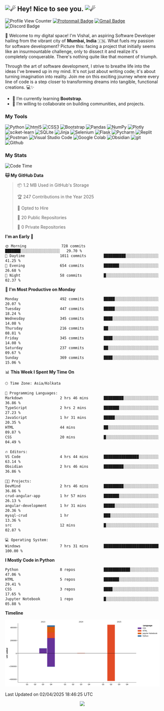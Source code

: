 <h2><picture>
  <source srcset="https://fonts.gstatic.com/s/e/notoemoji/latest/2604_fe0f/512.webp" type="image/webp"/>
  <img src="https://fonts.gstatic.com/s/e/notoemoji/latest/2604_fe0f/512.gif" alt="☄" width="32" height="32" />
</picture>Hey! Nice to see you.<picture>
  <source srcset="https://fonts.gstatic.com/s/e/notoemoji/latest/2604_fe0f/512.webp" type="image/webp" />
  <img src="https://fonts.gstatic.com/s/e/notoemoji/latest/2604_fe0f/512.gif" alt="☄" width="32" height="32" />
</picture></h2>

![Profile View Counter](https://komarev.com/ghpvc/?username=granduekoe&style=flat-square&color=blueviolet)
[![Protonmail Badge](https://img.shields.io/badge/-mailme.Vishal@proton.me-8a90c7?style=flat-square&logo=Protonmail&logoColor=#505264&link=mailto:mailme.Vishal@proton.me)](mailto:mailme.Vishal@proton.me)
[![Gmail Badge](https://img.shields.io/badge/-connect.VishalNow@gmail.com-dadada?style=flat-square&logo=Gmail&logoColor=#d44638&link=mailto:connect.VishalNow@gmail.com)](mailto:connect.VishalNow@gmail.com)
![Discord Badge](https://dcbadge.limes.pink/api/shield/1157897812491649074?style=flat-square&theme=discord-inverted)

<p>
🚀 Welcome to my digital space! I'm Vishal, an aspiring Software Developer hailing from the vibrant city of <b>Mumbai, India</b> 🇮🇳. What fuels my passion for software development? Picture this: facing a project that initially seems like an insurmountable challenge, only to dissect it and realize it's completely conquerable. There's nothing quite like that moment of triumph.

Through the art of software development, I strive to breathe life into the ideas I've brewed up in my mind. It's not just about writing code; it's about turning imagination into reality. Join me on this exciting journey where every line of code is a step closer to transforming dreams into tangible, functional creations. 💻✨
</p>

- 🌱 I’m currently learning **Bootstrap**.
- 👯 I’m willing to collaborate on building communities, and projects.

### My Tools

<p>
  <img alt="Python" src="https://img.shields.io/badge/-Python-ffde57?style=flat-square&logo=python&logoColor=#4584b6" />
  <img alt="html5" src="https://img.shields.io/badge/-HTML5-e34f26?style=flat-square&logo=html5&logoColor=white" />
  <img alt="CSS3" src="https://img.shields.io/badge/-CSS3-264de4?style=flat-square&logo=css3&logoColor=white" />
  <img alt="Bootstrap" src="https://img.shields.io/badge/-Bootstrap-59287a?style=flat-square&logo=bootstrap&logoColor=white" />
  <img alt="Pandas" src="https://img.shields.io/badge/-Pandas-4848b6?style=flat-square&logo=pandas&logoColor=white" />
  <img alt="NumPy" src="https://img.shields.io/badge/-NumPy-7099f7?style=flat-square&logo=numpy&logoColor=4848b6" />
  <img alt="Plotly" src="https://img.shields.io/badge/-Plotly-000000?style=flat-square&logo=plotly&logoColor=white" />
  <img alt="sciket-learn" src="https://img.shields.io/badge/-scikit%20learn-EC471A?style=flat-square&logo=scikit-learn&logoColor=1E81FB" />
  <img alt="SQLite" src="https://img.shields.io/badge/-SQLite-7099f7?style=flat-square&logo=sqlite&logoColor=white" />
  <img alt="Jinja" src="https://img.shields.io/badge/-Jinja-3D0C11?style=flat-square&logo=jinja&logoColor=white" />
  <img alt="Selenium" src="https://img.shields.io/badge/Selenium-16FF00?style=flat-square&logo=selenium&logoColor=white" />
  <img alt="Flask" src="https://img.shields.io/badge/-Flask-08abaa?style=flat-square&logo=flask&logoColor=white" />
  <img alt="Pycharm" src="https://img.shields.io/badge/-Pycharm-ffe873?style=flat-square&logo=pycharm&logoColor=black" />
  <img alt="Replit" src="https://img.shields.io/badge/-Replit-CD5C08?style=flat-square&logo=replit&logoColor=white" />
  <img alt="Postman" src="https://img.shields.io/badge/-Postman-fb7505?style=flat-square&logo=postman&logoColor=white" />
  <img alt="Visual Studio Code" src="https://img.shields.io/badge/-Visual%20Studio%20Code-0078d7?style=flat-square&logo=visualstudiocode&logoColor=white" />
  <img alt="Google Colab" src="https://img.shields.io/badge/Google%20Colab-ed750a?style=flat-square&logo=googlecolab&logoColor=white" />
  <img alt="Obsidian" src="https://img.shields.io/badge/Obsidian-7E1DFB?style=flat-square&logo=obsidian&logoColor=white" />
  <img alt="git" src="https://img.shields.io/badge/-Git-f34f29?style=flat-square&logo=git&logoColor=white" />
  <img alt="Github" src="https://img.shields.io/badge/-Github-14232c?style=flat-square&logo=github&logoColor=white" />
</p>

### My Stats

<!--START_SECTION:waka-->
![Code Time](http://img.shields.io/badge/Code%20Time-349%20hrs%2012%20mins-blue)

**🐱 My GitHub Data** 

> 📦 1.2 MB Used in GitHub's Storage 
 > 
> 🏆 247 Contributions in the Year 2025
 > 
> 💼 Opted to Hire
 > 
> 📜 20 Public Repositories 
 > 
> 🔑 0 Private Repositories 
 > 
**I'm an Early 🐤** 

```text
🌞 Morning                728 commits         ███████░░░░░░░░░░░░░░░░░░   29.70 % 
🌆 Daytime                1011 commits        ██████████░░░░░░░░░░░░░░░   41.25 % 
🌃 Evening                654 commits         ███████░░░░░░░░░░░░░░░░░░   26.68 % 
🌙 Night                  58 commits          █░░░░░░░░░░░░░░░░░░░░░░░░   02.37 % 
```
📅 **I'm Most Productive on Monday** 

```text
Monday                   492 commits         █████░░░░░░░░░░░░░░░░░░░░   20.07 % 
Tuesday                  447 commits         █████░░░░░░░░░░░░░░░░░░░░   18.24 % 
Wednesday                345 commits         ████░░░░░░░░░░░░░░░░░░░░░   14.08 % 
Thursday                 216 commits         ██░░░░░░░░░░░░░░░░░░░░░░░   08.81 % 
Friday                   345 commits         ████░░░░░░░░░░░░░░░░░░░░░   14.08 % 
Saturday                 237 commits         ██░░░░░░░░░░░░░░░░░░░░░░░   09.67 % 
Sunday                   369 commits         ████░░░░░░░░░░░░░░░░░░░░░   15.06 % 
```


📊 **This Week I Spent My Time On** 

```text
🕑︎ Time Zone: Asia/Kolkata

💬 Programming Languages: 
Markdown                 2 hrs 46 mins       █████████░░░░░░░░░░░░░░░░   36.86 % 
TypeScript               2 hrs 2 mins        ███████░░░░░░░░░░░░░░░░░░   27.23 % 
JavaScript               1 hr 31 mins        █████░░░░░░░░░░░░░░░░░░░░   20.35 % 
HTML                     44 mins             ██░░░░░░░░░░░░░░░░░░░░░░░   09.87 % 
CSS                      20 mins             █░░░░░░░░░░░░░░░░░░░░░░░░   04.49 % 

🔥 Editors: 
VS Code                  4 hrs 44 mins       ████████████████░░░░░░░░░   63.14 % 
Obsidian                 2 hrs 46 mins       █████████░░░░░░░░░░░░░░░░   36.86 % 

🐱‍💻 Projects: 
DevMind                  2 hrs 46 mins       █████████░░░░░░░░░░░░░░░░   36.86 % 
crud-angular-app         1 hr 57 mins        ███████░░░░░░░░░░░░░░░░░░   26.13 % 
angular-development      1 hr 31 mins        █████░░░░░░░░░░░░░░░░░░░░   20.36 % 
mysql-crud               1 hr                ███░░░░░░░░░░░░░░░░░░░░░░   13.36 % 
src                      12 mins             █░░░░░░░░░░░░░░░░░░░░░░░░   02.87 % 

💻 Operating System: 
Windows                  7 hrs 31 mins       █████████████████████████   100.00 % 
```

**I Mostly Code in Python** 

```text
Python                   8 repos             ████████████░░░░░░░░░░░░░   47.06 % 
HTML                     5 repos             ███████░░░░░░░░░░░░░░░░░░   29.41 % 
CSS                      3 repos             ████░░░░░░░░░░░░░░░░░░░░░   17.65 % 
Jupyter Notebook         1 repo              █░░░░░░░░░░░░░░░░░░░░░░░░   05.88 % 
```



**Timeline**

![Lines of Code chart](https://raw.githubusercontent.com/grandeurkoe/grandeurkoe/main/assets/bar_graph.png)


 Last Updated on 02/04/2025 18:46:25 UTC
<!--END_SECTION:waka-->

<p align="center">
  <img src="https://capsule-render.vercel.app/api?type=waving&color=gradient&height=60&section=footer"/>
</p>
